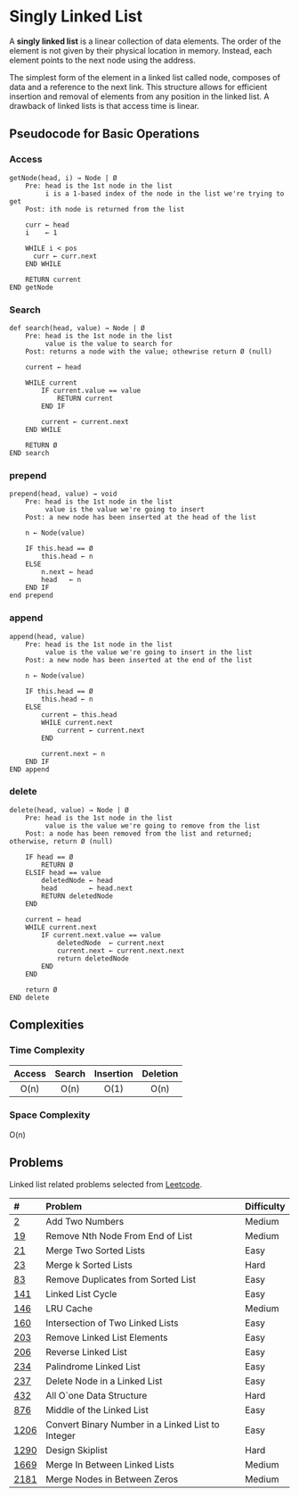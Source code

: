# Singly Linked List

A **singly linked list** is a linear collection of data elements. The order of the element is not given by their physical location in memory. Instead, each element points to the next node using the address.

The simplest form of the element in a linked list called node, composes of data and a reference to the next link. This structure allows for efficient insertion and removal of elements from any position in the linked list. A drawback of linked lists is that access time is linear.

## Pseudocode for Basic Operations

### Access

```text
getNode(head, i) → Node | Ø
    Pre: head is the 1st node in the list
         i is a 1-based index of the node in the list we're trying to get
    Post: ith node is returned from the list

    curr ← head
    i    ← 1

    WHILE i < pos
      curr ← curr.next
    END WHILE

    RETURN current
END getNode
```

### Search

```text
def search(head, value) → Node | Ø
    Pre: head is the 1st node in the list
         value is the value to search for
    Post: returns a node with the value; othewrise return Ø (null)

    current ← head

    WHILE current
        IF current.value == value
            RETURN current
        END IF

        current ← current.next
    END WHILE

    RETURN Ø
END search
```

### prepend

```text
prepend(head, value) → void
    Pre: head is the 1st node in the list
         value is the value we're going to insert
    Post: a new node has been inserted at the head of the list

    n ← Node(value)

    IF this.head == Ø
        this.head ← n
    ELSE
        n.next ← head
        head   ← n
    END IF
end prepend
```

### append

```text
append(head, value)
    Pre: head is the 1st node in the list
         value is the value we're going to insert in the list
    Post: a new node has been inserted at the end of the list

    n ← Node(value)

    IF this.head == Ø
        this.head ← n
    ELSE
        current ← this.head
        WHILE current.next
            current ← current.next
        END

        current.next ← n
    END IF
END append
```

### delete

```text
delete(head, value) → Node | Ø
    Pre: head is the 1st node in the list
         value is the value we're going to remove from the list
    Post: a node has been removed from the list and returned; otherwise, return Ø (null)

    IF head == Ø
        RETURN Ø
    ELSIF head == value
        deletedNode ← head
        head        ← head.next
        RETURN deletedNode
    END

    current ← head
    WHILE current.next
        IF current.next.value == value
            deletedNode  ← current.next
            current.next ← current.next.next
            return deletedNode
        END
    END

    return Ø
END delete
```

## Complexities

### Time Complexity

| Access | Search | Insertion | Deletion |
| :----: | :----: | :-------: | :------: |
|  O(n)  |  O(n)  |   O(1)    |   O(n)   |

### Space Complexity

O(n)

## Problems

Linked list related problems selected from [Leetcode](https://leetcode.com/tag/linked-list/).

| #                                                                                                                  | Problem                                           | Difficulty |
| :----------------------------------------------------------------------------------------------------------------- | :------------------------------------------------ | :--------- |
| <a href="https://leetcode.com/problems/add-two-numbers/" target="_blank">2</a>                                     | Add Two Numbers                                   | Medium     |
| <a href="https://leetcode.com/problems/remove-nth-node-from-end-of-list/" target="_blank">19</a>                   | Remove Nth Node From End of List                  | Medium     |
| <a href="https://leetcode.com/problems/merge-two-sorted-lists/" target="_blank">21</a>                             | Merge Two Sorted Lists                            | Easy       |
| <a href="https://leetcode.com/problems/merge-k-sorted-lists/" target="_blank">23</a>                               | Merge k Sorted Lists                              | Hard       |
| <a href="https://leetcode.com/problems/remove-duplicates-from-sorted-list/" target="_blank">83</a>                 | Remove Duplicates from Sorted List                | Easy       |
| <a href="https://leetcode.com/problems/linked-list-cycle/" target="_blank">141</a>                                 | Linked List Cycle                                 | Easy       |
| <a href="https://leetcode.com/problems/lru-cache/" target="_blank">146</a>                                         | LRU Cache                                         | Medium     |
| <a href="https://leetcode.com/problems/intersection-of-two-linked-lists/" target="_blank">160</a>                  | Intersection of Two Linked Lists                  | Easy       |
| <a href="https://leetcode.com/problems/remove-linked-list-elements/" target="_blank">203</a>                       | Remove Linked List Elements                       | Easy       |
| <a href="https://leetcode.com/problems/intersection-of-two-linked-lists/" target="_blank">206</a>                  | Reverse Linked List                               | Easy       |
| <a href="https://leetcode.com/problems/palindrome-linked-list/" target="_blank">234</a>                            | Palindrome Linked List                            | Easy       |
| <a href="https://leetcode.com/problems/delete-node-in-a-linked-list/" target="_blank">237</a>                      | Delete Node in a Linked List                      | Easy       |
| <a href="https://leetcode.com/problems/all-oone-data-structure/" target="_blank">432</a>                           | All O`one Data Structure                          | Hard       |
| <a href="https://leetcode.com/problems/middle-of-the-linked-list/" target="_blank">876</a>                         | Middle of the Linked List                         | Easy       |
| <a href="https://leetcode.com/problems/design-skiplist/" target="_blank">1206</a>                                  | Convert Binary Number in a Linked List to Integer | Easy       |
| <a href="https://leetcode.com/problems/convert-binary-number-in-a-linked-list-to-integer" target="_blank">1290</a> | Design Skiplist                                   | Hard       |
| <a href="https://leetcode.com/problems/merge-in-between-linked-lists/" target="_blank">1669</a>                    | Merge In Between Linked Lists                     | Medium     |
| <a href="https://leetcode.com/problems/merge-nodes-in-between-zeros" target="_blank">2181</a>                      | Merge Nodes in Between Zeros                      | Medium     |
